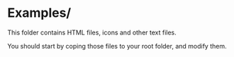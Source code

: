 # Examples/

This folder contains HTML files, icons and other text files.

You should start by coping those files to your root folder, and modify them.
